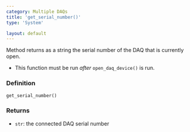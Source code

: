 ```yaml
---
category: Multiple DAQs
title: 'get_serial_number()'
type: 'System'

layout: default
---
```


Method returns as a string the serial number of the DAQ that is currently open.

* This function must be run *after* `open_daq_device()` is run.

### Definition 

```python
get_serial_number()
```

### Returns

* `str`: the connected DAQ serial number